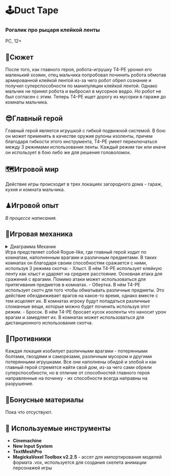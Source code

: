 # 🕹️Duct Tape
### Рогалик про рыцаря клейкой ленты
PC, 12+


## 📔Сюжет
После того, как главного героя, робота-игрушку T4-PE уронил его маленький хозяин, отец мальчика попробовал починить робота обмотав армированной клейкой лентой из-за чего робот обрел сознание и получил суперспособности по манипуляции клейкой лентой. Однако мальчик не принял робота и выбросил в мусорное ведро. Но робот не был согласен с этим. Теперь T4-PE ищет дорогу из мусорки в гараже до комнаты мальчика.
## 😎Главный герой
Главный герой является игрушкой с гибкой подвижной системой. В бою он может применять в качестве оружия рулоны изоленты, причем благодаря гибкости этого инструмента, T4-PE умеет переключаться между 3 режимами использования ленты. Каждый режим так или иначе он использует в бою либо же для решения головоломок.
## 🗺Игровой мир
Действие игры происходит в трех локациях загородного дома - гараж, кухня и комната мальчика.
## ♟Игровой опыт
*В процессе написания.*
## 🎲Игровая механика
<details> 
  <summary>
    Диаграмма Механик
  </summary>
  <br>
  <img 
       src="https://github.com/Stulk3/Duct-Tape/blob/main/Диаграмма%20Механик.png?raw=true"
       alt="Полная диаграммма механик игры">
</details>
Игра предствляет собой Rogue-like, где главный герой ходит по комнатам, наполненным врагами и различным предметами. В таких комнатах он благодаря своим способностям сражается с ними, используя 3 режима скотча:
- Хлыст. В нём T4-PE использует клейкую ленту как хлыст и ударяет на среднее расстояние. Основная атака для сражений с врагами. Помимо атаки может использоваться для притягивания предметов в комнатах.
- Обертка. В нём T4-PE использует скотч для того чтобы обматывать различные предметы. Это действие обездвиживает врагов на какое-то время, однако вместе с тем исцеляет их. В комнатах игроку будут попадаться различные сломанные вещи, которые можно будет починить используя этот режим.
- Бросок. В нём T4-PE бросает кусок изоленты что наносит урон врагам и замедляет их. В комнатах может использоваться для дистанционного использования скотча.


## 👾Противники
Каждая локация изобилует различными врагами - потерянными болтами, гвоздями и саморезами, различным мусором и другими потерянными игрушками. Все они наполнены обидой и злобой и как главный герой стремятся найти свой дом, из-за чего сами обрели суперспособности, но в отличие от способностей главного героя направленные на починку - их способности всегда направны на разрушение. 
## 🎉Бонусные материалы
Пока что отсуствуют.
## 🧾 Используемые инструменты
- **Cinemachine**
- **New Input System**
- **TextMeshPro**
- **MagickaVoxel Toolbox v2.2.5** - ассет для импортирования моделей формата .vox, используется для создания скелета анимации персонажей игры
